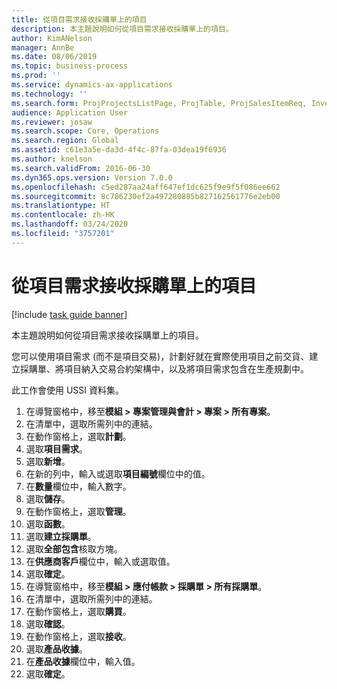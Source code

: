 ```yaml
---
title: 從項目需求接收採購單上的項目
description: 本主題說明如何從項目需求接收採購單上的項目。
author: KimANelson
manager: AnnBe
ms.date: 08/06/2019
ms.topic: business-process
ms.prod: ''
ms.service: dynamics-ax-applications
ms.technology: ''
ms.search.form: ProjProjectsListPage, ProjTable, ProjSalesItemReq, InventItemIdLookupSimple, PurchCreateFromSalesOrder, VendAccountItemLookup, PurchTable, PurchEditLines
audience: Application User
ms.reviewer: josaw
ms.search.scope: Core, Operations
ms.search.region: Global
ms.assetid: c61e3a5e-da3d-4f4c-87fa-03dea19f6936
ms.author: knelson
ms.search.validFrom: 2016-06-30
ms.dyn365.ops.version: Version 7.0.0
ms.openlocfilehash: c5ed287aa24aff647ef1dc625f9e9f5f086ee662
ms.sourcegitcommit: 8c786230ef2a497280885b827162561776e2eb00
ms.translationtype: HT
ms.contentlocale: zh-HK
ms.lasthandoff: 03/24/2020
ms.locfileid: "3757201"
---
```

# <a name="receive-items-on-purchase-order-from-item-requirement"></a>從項目需求接收採購單上的項目

[!include [task guide banner](../../includes/task-guide-banner.md)]

本主題說明如何從項目需求接收採購單上的項目。

您可以使用項目需求 (而不是項目交易)，計劃好就在實際使用項目之前交貨、建立採購單、將項目納入交易合約架構中，以及將項目需求包含在生產規劃中。 

此工作會使用 USSI 資料集。

1. 在導覽窗格中，移至**模組 > 專案管理與會計 > 專案 > 所有專案**。
2. 在清單中，選取所需列中的連結。
3. 在動作窗格上，選取**計劃**。
4. 選取**項目需求**。
5. 選取**新增**。
6. 在新的列中，輸入或選取**項目編號**欄位中的值。
7. 在**數量**欄位中，輸入數字。
8. 選取**儲存**。
9. 在動作窗格上，選取**管理**。
10. 選取**函數**。
11. 選取**建立採購單**。
12. 選取**全部包含**核取方塊。
13. 在**供應商客戶**欄位中，輸入或選取值。
14. 選取**確定**。
15. 在導覽窗格中，移至**模組 > 應付帳款 > 採購單 > 所有採購單**。
16. 在清單中，選取所需列中的連結。
17. 在動作窗格上，選取**購買**。
18. 選取**確認**。
19. 在動作窗格上，選取**接收**。
20. 選取**產品收據**。
21. 在**產品收據**欄位中，輸入值。
22. 選取**確定**。

